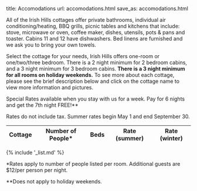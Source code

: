 title: Accomodations
url: accomodations.html
save_as: accomodations.html

All of the Irish Hills cottages offer private bathrooms, individual air conditioning/heating, BBQ grills, picnic tables and kitchens that include: stove, microwave or oven, coffee maker, dishes, utensils, pots & pans and toaster. Cabins 11 and 12 have dishwashers. Bed linens are furnished and we ask you to bring your own towels.

Select the cottage for your needs, Irish Hills offers one-room or one/two/three bedroom. There is a 2 night minimum for 2 bedroom cabins, and a 3 night minimum for 3 bedroom cabins. **There is a 3 night minimum for all rooms on holiday weekends.** To see more about each cottage, please see the brief description below and click on the cottage name to view more information and pictures.

Special Rates available when you stay with us for a week. Pay for 6 nights and get the 7th night FREE!\**

Rates do not include tax. Summer rates begin May 1 and end September 30. 


| Cottage  | Number of People*  | Beds  | Rate (summer)  | Rate (winter)|
|----------|--------------------|-------|----------------|--------------|
{% include '_list.md' %}


*Rates apply to number of people listed per room. Additional guests are $12/per person per night.

\**Does not apply to holiday weekends.

<style>
table img { display: block;height: 7em; }
</style>
